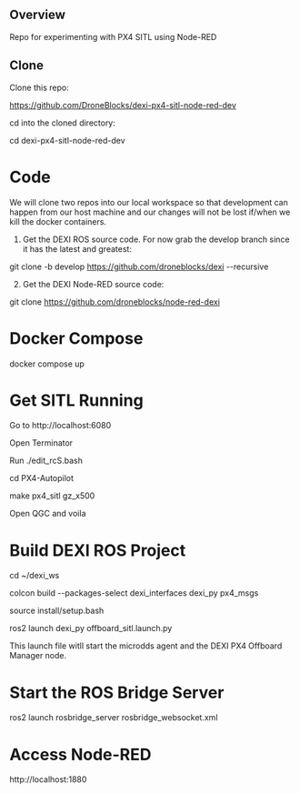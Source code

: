## Overview
Repo for experimenting with PX4 SITL using Node-RED

## Clone
Clone this repo:

https://github.com/DroneBlocks/dexi-px4-sitl-node-red-dev

cd into the cloned directory:

cd dexi-px4-sitl-node-red-dev

# Code

We will clone two repos into our local workspace so that development can happen from our host machine and our changes will not be lost if/when we kill the docker containers.

1. Get the DEXI ROS source code. For now grab the develop branch since it has the latest and greatest:

git clone -b develop https://github.com/droneblocks/dexi --recursive

2. Get the DEXI Node-RED source code:

git clone https://github.com/droneblocks/node-red-dexi

# Docker Compose

docker compose up

# Get SITL Running

Go to http://localhost:6080

Open Terminator

Run ./edit_rcS.bash

cd PX4-Autopilot

make px4_sitl gz_x500

Open QGC and voila

# Build DEXI ROS Project

cd ~/dexi_ws

colcon build --packages-select dexi_interfaces dexi_py px4_msgs

source install/setup.bash

ros2 launch dexi_py offboard_sitl.launch.py

This launch file witll start the microdds agent and the DEXI PX4 Offboard Manager node.

# Start the ROS Bridge Server

ros2 launch rosbridge_server rosbridge_websocket.xml

# Access Node-RED

http://localhost:1880


